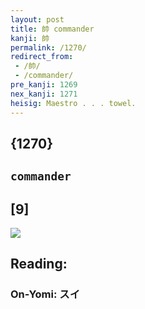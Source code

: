 ```yaml
---
layout: post
title: 帥 commander
kanji: 帥
permalink: /1270/
redirect_from:
 - /帥/
 - /commander/
pre_kanji: 1269
nex_kanji: 1271
heisig: Maestro . . . towel.
---
```


## {1270}

## `commander`

## [9]

<div class="stroke"><img src="E5B8A5.png" /></div>

## Reading:

### On-Yomi: スイ
